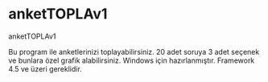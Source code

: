 # anketTOPLAv1
anketTOPLAv1

Bu program ile anketlerinizi toplayabilirsiniz. 20 adet soruya 3 adet seçenek ve bunlara özel grafik alabilirsiniz. Windows için hazırlanmıştır. Framework 4.5 ve üzeri gereklidir.


